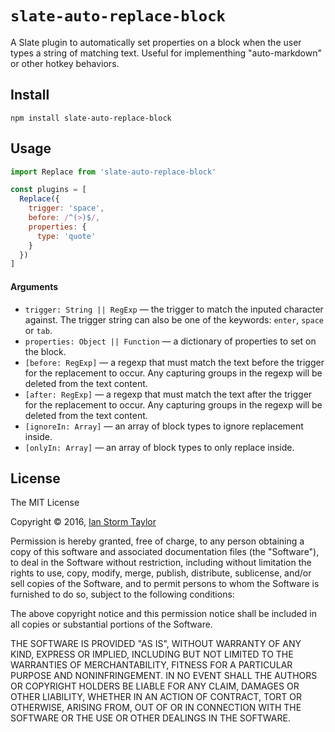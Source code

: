 
# `slate-auto-replace-block`

A Slate plugin to automatically set properties on a block when the user types a string of matching text. Useful for implementhing "auto-markdown" or other hotkey behaviors.


## Install

```
npm install slate-auto-replace-block
```


## Usage

```js
import Replace from 'slate-auto-replace-block'

const plugins = [
  Replace({
    trigger: 'space',
    before: /^(>)$/,
    properties: {
      type: 'quote'
    }
  })
]
```

#### Arguments

- `trigger: String || RegExp` — the trigger to match the inputed character against. The trigger string can also be one of the keywords: `enter`, `space` or `tab`.
- `properties: Object || Function` — a dictionary of properties to set on the block.
- `[before: RegExp]` — a regexp that must match the text before the trigger for the replacement to occur. Any capturing groups in the regexp will be deleted from the text content.
- `[after: RegExp]` — a regexp that must match the text after the trigger for the replacement to occur. Any capturing groups in the regexp will be deleted from the text content.
- `[ignoreIn: Array]` — an array of block types to ignore replacement inside.
- `[onlyIn: Array]` — an array of block types to only replace inside.


## License

The MIT License

Copyright &copy; 2016, [Ian Storm Taylor](https://ianstormtaylor.com)

Permission is hereby granted, free of charge, to any person obtaining a copy of this software and associated documentation files (the "Software"), to deal in the Software without restriction, including without limitation the rights to use, copy, modify, merge, publish, distribute, sublicense, and/or sell copies of the Software, and to permit persons to whom the Software is furnished to do so, subject to the following conditions:

The above copyright notice and this permission notice shall be included in all copies or substantial portions of the Software.

THE SOFTWARE IS PROVIDED "AS IS", WITHOUT WARRANTY OF ANY KIND, EXPRESS OR IMPLIED, INCLUDING BUT NOT LIMITED TO THE WARRANTIES OF MERCHANTABILITY, FITNESS FOR A PARTICULAR PURPOSE AND NONINFRINGEMENT. IN NO EVENT SHALL THE AUTHORS OR COPYRIGHT HOLDERS BE LIABLE FOR ANY CLAIM, DAMAGES OR OTHER LIABILITY, WHETHER IN AN ACTION OF CONTRACT, TORT OR OTHERWISE, ARISING FROM, OUT OF OR IN CONNECTION WITH THE SOFTWARE OR THE USE OR OTHER DEALINGS IN THE SOFTWARE.
